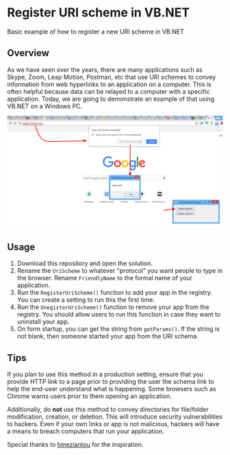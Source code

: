 # Register URI scheme in VB.NET
Basic example of how to register a new URI scheme in VB.NET

## Overview ##
As we have seen over the years, there are many applications such as Skype, Zoom, Leap Motion, Postman, etc that use URI schemes to convey information from web hyperlinks to an application on a computer. This is often helpful because data can be relayed to a computer with a specific application. Today, we are going to demonstrate an example of that using VB.NET on a Windows PC.

![Screenshot](https://raw.githubusercontent.com/dominicklee/Register-URI-scheme-in-VB.NET/main/screenshot.png)

## Usage ##
1. Download this repository and open the solution.
2. Rename the `UriScheme` to whatever "protocol" you want people to type in the browser. Rename `FriendlyName` to the formal name of your application.
3. Run the `RegisterUriScheme()` function to add your app in the registry. You can create a setting to run this the first time.
4. Run the `UnegisterUriScheme()` function to remove your app from the registry. You should allow users to run this function in case they want to uninstall your app.
5. On form startup, you can get the string from `getParams()`. If the string is not blank, then someone started your app from the URI schema.

## Tips ##
If you plan to use this method in a production setting, ensure that you provide HTTP link to a page prior to providing the user the schema link to help the end-user understand what is happening. Some browsers such as Chrome warns users prior to them opening an application.

Additionally, do **not** use this method to convey directories for file/folder modification, creation, or deletion. This will introduce security vulnerabilities to hackers. Even if your own links or app is not malicious, hackers will have a means to breach computers that run your application.

Special thanks to [hmeziantou](https://www.meziantou.net/registering-an-application-to-a-uri-scheme-using-net.htm "meziantou") for the inspiration.